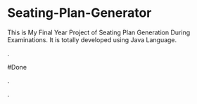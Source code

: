 # Seating-Plan-Generator

This is My Final Year Project of Seating Plan Generation During Examinations. It is totally developed using Java Language.

























































































































































































































.





















































#Done










































































































.




































































































































































































































































































































































































































































































.







































